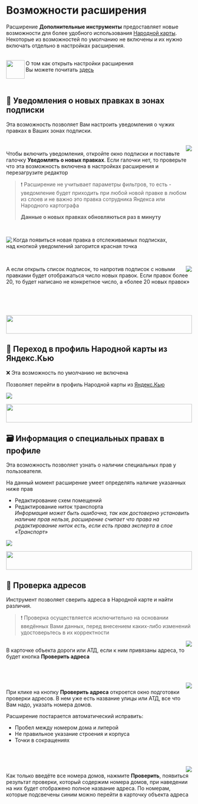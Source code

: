 # Возможности расширения
Расширение **Дополнительные инструменты** предоставляет новые возможности для более удобного использования [Народной карты](https://n.maps.yandex.ru/). Некоторые из возможностей по умолчанию не включены и их нужно включать отдельно в настройках расширения.

<br>
<a href="#"><img height="50" align="left" src="https://user-images.githubusercontent.com/52531675/155115748-8a2e78ee-0cc3-4c83-8cb6-d54bc4858429.png"/></a> О том как открыть настройки расширения<br>Вы можете почитать <a href="../../docs/setting/">здесь</a>
<br>
<br>
<br>

## 🔔 Уведомления о новых правках в зонах подписки
Эта возможность позволяет Вам настроить уведомления о чужих правках в Ваших зонах подписки.

<br>
<a href="#"><img align="right" src="https://user-images.githubusercontent.com/52531675/155127488-a43abf74-3134-4503-8ab3-cd4a271e3e8f.png"/></a>

Чтобы включить уведомления, откройте окно подписки и поставьте галочку **Уведомлять о новых правках**. Если галочки нет, то проверьте что эта возможность включена в настройках расширения и перезагрузите редактор

> ❗ Расширение не учитывает параметры фильтров, то есть - уведомление будет приходить при любой новой правке в любом из слоев и не важно это правка сотрудника Яндекса или Народного картографа
>
> **Данные о новых правках обновляються раз в минуту**

<br>

<a href="#"><img align="left" src="https://user-images.githubusercontent.com/52531675/155129161-399731a5-0029-4e54-b663-d1bdcd7f1755.png"/></a>
Когда появиться новая правка в отслеживаемых подписках,<br>над кнопкой уведомлений загорится красная точка

<br>

<a href="#"><img align="right" src="https://user-images.githubusercontent.com/52531675/155129838-dcee5fa8-5d47-42ad-a2e8-893e7c112713.png"/></a>

А если открыть список подписок, то напротив подписок с новыми правками будет отображаться число новых правок. Если правок более 20, то будет написано не конкретное число, а «более 20 новых правок»

<br>
<br>
<br>
<br>
<a href="#"><img width="100%" height="50px" src="https://user-images.githubusercontent.com/52531675/150642433-6b7d5c6d-23ce-4c30-bfc7-1ccd212a00bb.png"/></a>

## 🔗 Переход в профиль Народной карты из Яндекс.Кью
❌ Эта возможность по умолчанию не включена

Позволяет перейти в профиль Народной карты из [Яндекс.Кью](https://yandex.ru/q/loves/nmaps/)

<a href="#"><img src="https://user-images.githubusercontent.com/52531675/155132271-f0be46c1-9487-43f4-b4c7-024fa352ab56.png"/></a>

<a href="#"><img width="100%" height="50px" src="https://user-images.githubusercontent.com/52531675/150642433-6b7d5c6d-23ce-4c30-bfc7-1ccd212a00bb.png"/></a>

## 🗃 Информация о специальных правах в профиле
Эта возможность позволяет узнать о наличии специальных прав у пользователя.

На данный момент расширение умеет определять наличие указанных ниже прав
* Редактирование схем помещений
* Редактирование ниток транспорта<br><i>Информация может быть ошибочна, так как достоверно установить наличие прав нельзя, расширение считает что права на редактирование ниток есть, если есть права эксперта в слое «Транспорт»</i>

<a href="#"><img src="https://user-images.githubusercontent.com/52531675/155538727-8b50504f-9e79-49b6-8c2b-355322ef2ef4.png"/></a>

<a href="#"><img width="100%" height="50px" src="https://user-images.githubusercontent.com/52531675/150642433-6b7d5c6d-23ce-4c30-bfc7-1ccd212a00bb.png"/></a>

## 🏡 Проверка адресов
Инструмент позволяет сверить адреса в Народной карте и найти различия. 

> ❗ Проверка осуществляется исключительно на основании введённых Вами данных, перед внесением каких-либо изменений удостоверьтесь в их корректности

<a href="#"><img align="right" src="https://user-images.githubusercontent.com/52531675/150388532-6a543005-e95f-4f78-8263-e48216b25ffd.png"/></a>
<br>
В карточке объекта дороги или АТД, если к ним привязаны адреса, то будет кнопка **Проверить адреса** 

<br>
<br>

<a href="#"><img align="right" src="https://user-images.githubusercontent.com/52531675/150389029-34e25cd5-6581-400d-a1f9-a467cf798480.png"/></a>

<br>При клике на кнопку **Проверить адреса** откроется окно подготовки проверки адресов. В нем уже есть название улицы или АТД, все что Вам надо, указать номера домов.

Расширение постарается автоматический исправить:

- Пробел между номером дома и литерой 
- Не правильное указание строения и корпуса
- Точки в сокращениях

<br>
<br>

<a href="#"><img align="right" src="https://user-images.githubusercontent.com/52531675/150390704-3bfc3b65-a4f5-4400-8e3d-ea25996f9572.png"/></a>

<br>Как только введёте все номера домов, нажмите **Проверить**, появиться результат проверки, который содержим номера домов, при наведении на них будет отображено полное название адреса. По номерам, которые подсвечены синим можно перейти в карточку объекта адреса
